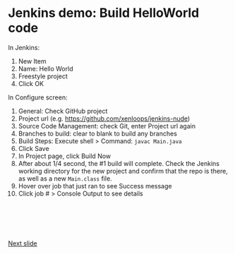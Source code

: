 # Jenkins demo: Build HelloWorld code

In Jenkins:
1. New Item
2. Name: Hello World
3. Freestyle project
4. Click OK

In Configure screen:
1. General: Check GitHub project
2. Project url (e.g. https://github.com/xenloops/jenkins-nude)
3. Source Code Management: check Git, enter Project url again
4. Branches to build: clear to blank to build any branches
5. Build Steps: Execute shell > Command: ```javac Main.java```
6. Click Save
7. In Project page, click Build Now
8. After about 1/4 second, the #1 build will complete. Check the Jenkins working directory for the new project and confirm that the repo is there, as well as a new ```Main.class``` file.
9. Hover over job that just ran to see Success message
10. Click job # > Console Output to see details

<br /><br /><br /><br />

[Next slide](sca.md)

